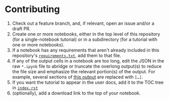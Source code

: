 # Contributing

1. Check out a feature branch, and, if relevant, open an issue and/or a draft PR.
1. Create one or more notebooks, either in the top level of this repository (for a single-notebook tutorial) or in a subdirectory (for a tutorial with one or more notebooks).
1. If a notebook has any requirements that aren't already included in this repository's [`requirements.txt`](./requirements.txt), add them to that file.
1. If any of the output cells in a notebook are too long, edit the JSON in the raw `*.ipynb` file to abridge or truncate the overlong output(s) to reduce the file size and emphasize the relevant portion(s) of the output. For example, several sections of [this output](https://github.com/FCP-INDI/C-PAC_tutorials/blob/ba88d7b91513bfba0d67eeae51fdaba29f84bb10/observed_usage.ipynb?short_path=b38a683#L24-L60) are replaced with `[…]`.
1. If you want the tutorial to appear in the user docs, add it to the TOC tree in [`index.rst`](./index.rst)
1. (optionally), add a download link to the top of your notebook.
